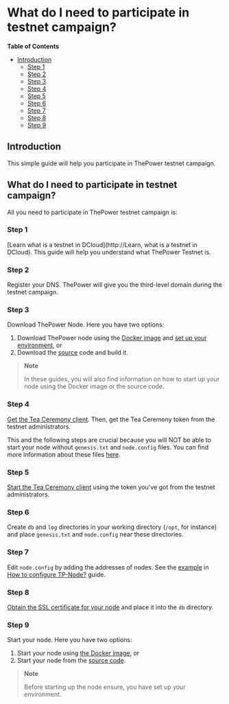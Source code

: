 # What do I need to participate in testnet campaign?

<!-- START doctoc generated TOC please keep comment here to allow auto update -->
<!-- DON'T EDIT THIS SECTION, INSTEAD RE-RUN doctoc TO UPDATE -->
**Table of Contents**

- [Introduction](#introduction)
  - [Step 1](#step-1)
  - [Step 2](#step-2)
  - [Step 3](#step-3)
  - [Step 4](#step-4)
  - [Step 5](#step-5)
  - [Step 6](#step-6)
  - [Step 7](#step-7)
  - [Step 8](#step-8)
  - [Step 9](#step-9)

<!-- END doctoc generated TOC please keep comment here to allow auto update -->


## Introduction

This simple guide will help you participate in ThePower testnet campaign.

## What do I need to participate in testnet campaign?

All you need to participate in ThePower testnet campaign is:

### Step 1

[Learn what is a testnet in DCloud](http://Learn, what is a testnet in DCloud). This guide will help you understand what ThePower Testnet is.

### Step 2

Register your DNS. ThePower will give you the third-level domain during the testnet campaign.

### Step 3

Download ThePower Node. Here you have two options:

1.  Download ThePower node using the [Docker image](https://hub.docker.com/r/thepowerio/tpnode) and [set up your environment](https://doc.thepower.io/docs/build-and-start-a-node/startingTpNode_docker#setting-up-the-environment), or
2.  Download the [source](https://doc.thepower.io/docs/build-and-start-a-node/startingTpNode_source#downloading-and-building-the-node) code and build it.

> **Note**
> 
> In these guides, you will also find information on how to start up your node using the Docker image or the source code.

### Step 4

[Get the Tea Ceremony client](https://doc.thepower.io/docs/devGuide/get-and-start-tea-ceremony-client/#get-the-tea-ceremony-client). Then, get the Tea Ceremony token from the testnet administrators.

This and the following steps are crucial because you will NOT be able to start your node without `genesis.txt` and `node.config` files. You can find more information about these files [here](https://doc.thepower.io/docs/build-and-start-a-node/tpNodeConfiguration).

### Step 5

[Start the Tea Ceremony client](https://doc.thepower.io/docs/devGuide/get-and-start-tea-ceremony-client/#start-the-tea-ceremony-client) using the token you've got from the testnet administrators.

### Step 6

Create `db` and `log` directories in your working directory (`/opt`, for instance) and place `genesis.txt` and `node.config` near these directories.

### Step 7

Edit `node.config` by adding the addresses of nodes. See the [example](https://doc.thepower.io/docs/build-and-start-a-node/tpNodeConfiguration#nodeconfig-example) in [How to configure TP-Node?](https://doc.thepower.io/docs/build-and-start-a-node/tpNodeConfiguration) guide.

### Step 8

[Obtain the SSL certificate for your node](https://doc.thepower.io/docs/build-and-start-a-node/ssl-certs-for-node) and place it into the `db` directory.

### Step 9

Start your node. Here you have two options:

1.  Start your node using [the Docker image](https://doc.thepower.io/docs/build-and-start-a-node/startingTpNode_docker#starting-the-node), or
2.  Start your node from the [source code](https://doc.thepower.io/docs/build-and-start-a-node/startingTpNode_source#starting-the-node).

> **Note**  
>
> Before starting up the node ensure, you have set up your environment.